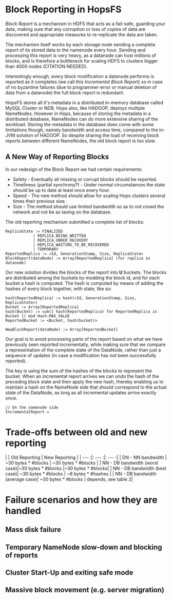 # Block Reporting in HopsFS
_Block Report_ is a mechanism in HDFS that acts as a fail-safe, guarding your
 data, making sure that any corruption or loss of copies of data are discovered
  and appropriate measures to re-replicate the data are taken. 
  
The mechanism itself works by each storage node sending a complete report of 
its stored data to the namenode every hour. Sending and processing this 
report is very heavy, as a datanode can host millions of blocks, and is 
therefore a bottleneck for scaling HDFS to clusters bigger than 4000
 nodes (CITATION NEEDED).
 
Interestingly enough, every block modification a datanode performs is 
reported as it completes (we call this _Incremental Block Report_) so in case of
 no byzantine 
failures (due to 
programmer error or manual deletion of data from a datanode) the full block 
report is redundant.
 
HopsFS stores all it's metadata in a distributed in-memory database called 
MySQL Cluster or NDB. Hops also, like HADOOP, deploys multiple NameNodes. 
However in Hops, because of storing the metadata in a distributed database, 
NameNodes can do more extensive sharing of the workload. Storing the 
metadata in the database does come with some limitations though, namely 
bandwidth and access time, compared to the in-JVM solution of HADOOP. So 
despite sharing the load of receiving block reports between different 
NameNodes, the old block report is too slow.

## A New Way of Reporting Blocks
In our redesign of the Block Report we had certain requirements:
* Safety - Eventually all missing or corrupt blocks should be 
reported.
* Timeliness (partial synchrony?) - Under normal circumstances the state 
should be up to date at least once every hour.
* Speed - The new method should allow for scaling Hops clusters several times
 their previous size.
* Size - The method should use limited bandwidth so as to not crowd the 
network and not be as taxing on the database.

The old reporting mechanism submitted a complete list of blocks:

    ReplicaState := FINALIZED
                | REPLICA_BEING_WRITTEN
                | REPLICA_UNDER_RECOVERY
                | REPLICA_WAITING_TO_BE_RECOVERED
                | TEMPORARY
    ReportedReplica := <Id, GenerationStamp, Size, ReplicaState> 
    BlockReport(dataNode) := Array[ReportedReplica] (for replica in datanode)
    
Our new solution divides the blocks of the report into **U** buckets. The 
blocks are distributed among the buckets by modding the block id, and for 
each bucket a hash is computed. The hash is computed by means of adding the 
hashes of every block together, with state, like so:

    hash(ReportedReplica) := hash(<Id, GenerationStamp, Size, ReplicaState>)
    Bucket := Array[ReportedReplica]
    hash(Bucket) := sum([ hash(ReportedReplica) for ReportedReplica in Bucket ]) mod Hash.MAX_VALUE
    ReportedBucket := <Bucket, hash(bucket)>
    
    NewBlockReport(dataNode) := Array[ReportedBucket]

Our goal is to avoid processing parts of the report based on what we have 
previously seen reported incrementally, while making sure that we compare a 
representation of the complete state of the DataNode, rather than just a 
sequence of updates (in case a modification has not been successfully 
reported).

The key is using the sum of the hashes of the blocks to represent the bucket.
 When an incremental report arrives we can undo the hash of the preceding 
 block state and then apply the new hash, thereby enabling us to maintain a 
 hash on the NameNode side that should correspond to the actual state of the 
 DataNode, as long as all incremental updates arrive exactly once.

    // On the namenode side
    IncrementalReport = 
    
# Trade-offs between old and new reporting
| | Old Reporting | New Reporting |
| --- :|: --- :|: --- :|
| DN - NN bandwidth | ~30 bytes * #blocks | ~30 bytes * #blocks |
| NN - DB bandwidth (worst case)|~30 bytes * #blocks |~30 bytes * #blocks|
| NN - DB bandwidth (best case)| ~30 bytes * #blocks | ~8 bytes * #hashes |
| NN - DB bandwidth (average case)| ~30 bytes * #blocks | depends, see table 2|

# Failure scenarios and how they are handled

## Mass disk failure

## Temporary NameNode slow-down and blocking of reports

## Cluster Start-Up and exiting safe mode

## Massive block movement (e.g. server migration)
